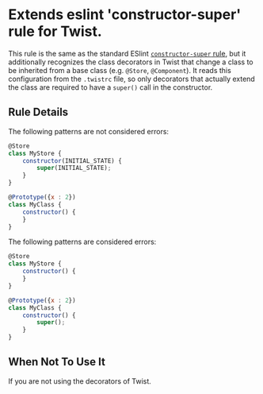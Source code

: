 # Extends eslint 'constructor-super' rule for Twist.

This rule is the same as the standard ESlint [`constructor-super` rule](http://eslint.org/docs/rules/constructor-super), but it additionally recognizes the class decorators in Twist that change a class to be inherited from a base class (e.g. `@Store`, `@Component`). It reads this configuration from the `.twistrc` file, so only decorators that actually extend the class are required to have a `super()` call in the constructor.

## Rule Details

The following patterns are not considered errors:

```js
@Store
class MyStore {
    constructor(INITIAL_STATE) {
        super(INITIAL_STATE);
    }
}
```

```js
@Prototype({x : 2})
class MyClass {
    constructor() {
    }
}
```

The following patterns are considered errors:

```js
@Store
class MyStore {
    constructor() {
    }
}
```

```js
@Prototype({x : 2})
class MyClass {
    constructor() {
        super();
    }
}
```

## When Not To Use It

If you are not using the decorators of Twist.
